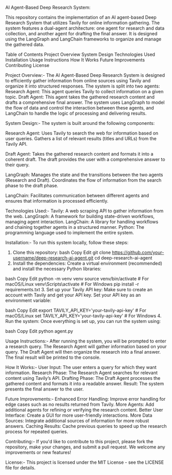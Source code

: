 AI Agent-Based Deep Research System:


This repository contains the implementation of an AI agent-based Deep Research System that utilizes Tavily for online information gathering. The system features a dual-agent architecture: one agent for research and data collection, and another agent for drafting the final answer. It is designed using the LangGraph and LangChain frameworks to organize and manage the gathered data.

Table of Contents
Project Overview
System Design
Technologies Used
Installation
Usage Instructions
How It Works
Future Improvements
Contributing
License


Project Overview:-
The AI Agent-Based Deep Research System is designed to efficiently gather information from online sources using Tavily and organize it into structured responses. The system is split into two agents:
Research Agent: This agent queries Tavily to collect information on a given topic.
Draft Agent: This agent takes the gathered research content and drafts a comprehensive final answer.
The system uses LangGraph to model the flow of data and control the interaction between these agents, and LangChain to handle the logic of processing and delivering results.


System Design:-
The system is built around the following components:

Research Agent:
Uses Tavily to search the web for information based on user queries.
Gathers a list of relevant results (titles and URLs) from the Tavily API.

Draft Agent:
Takes the gathered research content and formats it into a coherent draft.
The draft provides the user with a comprehensive answer to their query.

LangGraph:
Manages the state and the transitions between the two agents (Research and Draft).
Coordinates the flow of information from the search phase to the draft phase.

LangChain:
Facilitates communication between different agents and ensures that information is processed efficiently.


Technologies Used:-
Tavily: A web scraping API to gather information from the web.
LangGraph: A framework for building state-driven workflows, managing agent interaction.
LangChain: A library for handling workflows and chaining together agents in a structured manner.
Python: The programming language used to implement the entire system.


Installation:-
To run this system locally, follow these steps:

1. Clone this repository:
bash
Copy
Edit
git clone https://github.com/your-username/deep-research-ai-agent.git
cd deep-research-ai-agent
2. Install the dependencies:
Create a virtual environment (recommended) and install the necessary Python libraries:

bash
Copy
Edit
python -m venv venv
source venv/bin/activate  # For macOS/Linux
venv\Scripts\activate     # For Windows
pip install -r requirements.txt
3. Set up your Tavily API key:
Make sure to create an account with Tavily and get your API key. Set your API key as an environment variable:

bash
Copy
Edit
export TAVILY_API_KEY='your-tavily-api-key'  # For macOS/Linux
set TAVILY_API_KEY='your-tavily-api-key'     # For Windows
4. Run the system:
Once everything is set up, you can run the system using:

bash
Copy
Edit
python agent.py


Usage Instructions:-
After running the system, you will be prompted to enter a research query.
The Research Agent will gather information based on your query.
The Draft Agent will then organize the research into a final answer.
The final result will be printed to the console.


How It Works:-
User Input: The user enters a query for which they want information.
Research Phase: The Research Agent searches for relevant content using Tavily’s API.
Drafting Phase: The Draft Agent processes the gathered content and formats it into a readable answer.
Result: The system presents the final answer to the user.


Future Improvements:-
Enhanced Error Handling: Improve error handling for edge cases such as no results returned from Tavily.
More Agents: Add additional agents for refining or verifying the research content.
Better User Interface: Create a GUI for more user-friendly interactions.
More Data Sources: Integrate additional sources of information for more robust answers.
Caching Results: Cache previous queries to speed up the research process for repeated queries.


Contributing:-
If you'd like to contribute to this project, please fork the repository, make your changes, and submit a pull request. We welcome any improvements or new features!


License:-
This project is licensed under the MIT License - see the LICENSE file for details.
